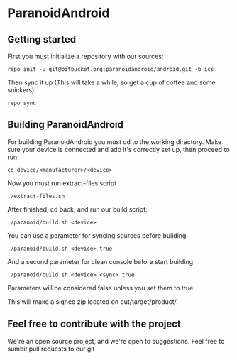ParanoidAndroid
===============

Getting started
---------------
First you must initialize a repository with our sources:

    repo init -u git@bitbucket.org:paranoidandroid/android.git -b ics

Then sync it up (This will take a while, so get a cup of coffee and some snickers):

    repo sync


Building ParanoidAndroid
------------------------

For building ParanoidAndroid you must cd to the working directory.
Make sure your device is connected and adb it's correctly set up, then proceed to run:

    cd device/<manufacturer>/<device>

Now you must run extract-files script

    ./extract-files.sh

After finished, cd back, and run our build script:

    ./paranoid/build.sh <device>

You can use a parameter for syncing sources before building

    ./paranoid/build.sh <device> true

And a second parameter for clean console before start building

    ./paranoid/build.sh <device> <sync> true

Parameters will be considered false unless you set them to true

This will make a signed zip located on out/target/product/<device>.

Feel free to contribute with the project
----------------------------------------

We're an open source project, and we're open to suggestions. Feel free to sumbit pull requests to our git


